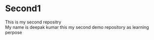 # Second1
This is my second repositry
<br>
My name is deepak kumar this my second demo repository as learning perpose
